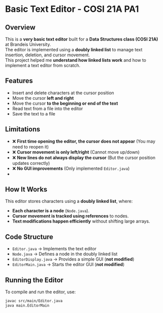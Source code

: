 # Basic Text Editor - COSI 21A PA1  

## Overview  

This is a **very basic text editor** built for a **Data Structures class (COSI 21A)** at Brandeis University.  
The editor is implemented using a **doubly linked list** to manage text insertion, deletion, and cursor movement.  
This project helped me **understand how linked lists work** and how to implement a text editor from scratch.  

## Features  
- Insert and delete characters at the cursor position  
- Move the cursor **left and right**  
- Move the cursor **to the beginning or end of the text**  
- Read text from a file into the editor  
- Save the text to a file  

## Limitations  
- ❌ **First time opening the editor, the cursor does not appear** (You may need to reopen it)   
- ❌ **Cursor movement is only left/right** (Cannot move up/down) 
- ❌ **New lines do not always display the cursor** (But the cursor position updates correctly)  
- ❌ **No GUI improvements** (Only implemented `Editor.java`)
- 
## How It Works  
This editor stores characters using a **doubly linked list**, where:  
- **Each character is a node** (`Node.java`).  
- **Cursor movement is tracked using references** to nodes.  
- **Text modifications happen efficiently** without shifting large arrays.  

## Code Structure  
- `Editor.java` → Implements the text editor  
- `Node.java` → Defines a node in the doubly linked list  
- `EditorDisplay.java` → Provides a simple GUI (**not modified**)  
- `EditorMain.java` → Starts the editor GUI (**not modified**)  

## Running the Editor  
To compile and run the editor, use:  
```bash
javac src/main/Editor.java
java main.EditorMain
```


